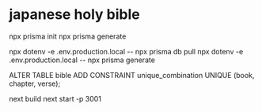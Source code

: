 # japanese holy bible

npx prisma init
npx prisma generate 

npx dotenv -e .env.production.local -- npx prisma db pull
npx dotenv -e .env.production.local -- npx prisma generate


ALTER TABLE bible
ADD CONSTRAINT unique_combination UNIQUE (book, chapter, verse);


next build 
next start -p 3001
